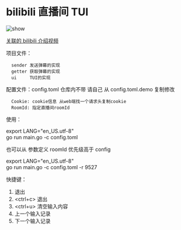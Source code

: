 # bilibili 直播间 TUI

![show](show.gif)

[关联的 bilibili 介绍视频](https://www.bilibili.com/video/bv1gG411G7XG)

项目文件：

```plaintext
  sender 发送弹幕的实现
  getter 获取弹幕的实现
  ui     TUI的实现
```

配置文件：config.toml 仓库内不带 请自己 从 config.toml.demo 复制修改

```plaintext
  Cookie: cookie信息 从web端找一个请求头复制cookie
  RoomId: 指定直播间roomId
```

使用：

export LANG="en_US.utf-8"  
go run main.go -c config.toml

也可以从 参数定义 roomId 优先级高于 config

export LANG="en_US.utf-8"  
go run main.go -c config.toml -r 9527

快捷键：

1. <esc> 退出
2. <ctrl+c> 退出
3. <ctrl+u> 清空输入内容
4. <up> 上一个输入记录
4. <down> 下一个输入记录
